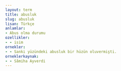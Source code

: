 ```yaml
---
layout: term
title: abusluk
slug: abusluk
lisan: Türkçe
anlamlar:
- Abus olma durumu
ozellikler:
- - isim
ornekler:
- - Sanki yüzündeki abusluk bir hüzün oluvermişti.
orneklerkaynak:
- - Sâmiha Ayverdi
---
```

